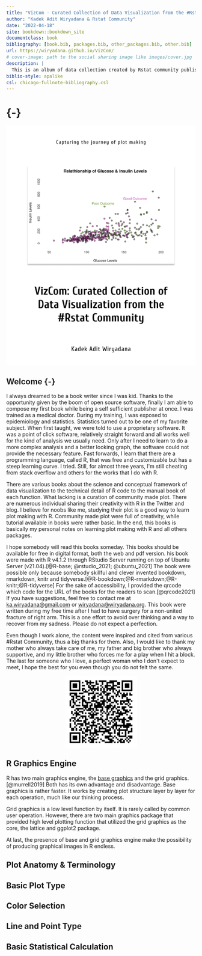 ```yaml
--- 
title: "VizCom - Curated Collection of Data Visualization from the #Rstat Community"
author: "Kadek Adit Wiryadana & Rstat Community"
date: "2022-04-18"
site: bookdown::bookdown_site
documentclass: book
bibliography: [book.bib, packages.bib, other_packages.bib, other.bib]
url: https://wiryadana.github.io/VizCom/
# cover-image: path to the social sharing image like images/cover.jpg
description: |
  This is an album of data collection created by Rstat community published in various web and social media.
biblio-style: apalike
csl: chicago-fullnote-bibliography.csl
---
```


#  {-}

<img src="vizcom_cover.png" style="display: block; margin: auto;" />

## Welcome {-}
I always dreamed to be a book writer since I was kid. Thanks to the opportunity given by the boom of open source software, finally I am able to compose my first book while being a self sufficient publisher at once. I was trained as a medical doctor. During my training, I was exposed to epidemiology and statistics. Statistics turned out to be one of my favorite subject. When first taught, we were told to use a proprietary software. It was a point of click software, relatively straight forward and all works well for the kind of analysis we usually need. Only after I need to learn to do a more complex analysis and a better looking graph, the software could not provide the necessary feature. Fast forwards, I learn that there are a programming language, called R, that was free and customizable but has a steep learning curve. I tried. Still, for almost three years, I'm still cheating from stack overflow and others for the works that I do with R. 

There are various books about the science and conceptual framework of data visualization to the technical detail of R code to the manual book of each function. What lacking is a curation of community made plot. There are numerous individual sharing their creativity with R in the Twitter and blog. I believe for noobs like me, studying their plot is a good way to learn plot making with R. Community made plot were full of creativity, while tutorial available in books were rather basic. In the end, this books is basically my personal notes on learning plot making with R and all others packages.

I hope somebody will read this books someday. This books should be available for free in digital format, both the web and pdf version. his book were made with R v4.1.2 through RStudio Server running on top of Ubuntu Server (v21.04).[@R-base; @rstudio_2021; @ubuntu_2021] The book were possible only because somebody skillful and clever invented bookdown, rmarkdown, knitr and tidyverse.[@R-bookdown;@R-rmarkdown;@R-knitr;@R-tidyverse] For the sake of accessibility, I provided the qrcode which code for the URL of the books for the readers to scan.[@qrcode2021] If you have suggestions, feel free to contact me at ka.wiryadana@gmail.com or wiryadana@wiryadana.org. This book were written during my free time after I had to have surgery for a non-united fracture of right arm. This is a one effort to avoid over thinking and a way to recover from my sadness. Please do not expect a perfection.

Even though I work alone, the content were inspired and cited from various #Rstat Community, thus a big thanks for them. Also, I would like to thank my mother who always take care of me, my father and big brother who always supportive, and my little brother who forces me for a play when I hit a block. The last for someone who I love, a perfect woman who I don't expect to meet, I hope the best for you even though you do not felt the same.

<img src="index_files/figure-html/qrcode-1.png" width="192" style="display: block; margin: auto;" />

## R Graphics Engine

R has two main graphics engine, the [base graphics](#base_r) and the grid graphics.[@murrell2019] Both has its own advantage and disadvantage. Base graphics is rather faster. It works by creating plot structure layer by layer for each operation, much like our thinking process. 

Grid graphics is a low level function by itself. It is rarely called by common user operation. However, there are two main graphics package that provided high level plotting function that utilized the grid graphics as the core, the lattice and ggplot2 package. 

At last, the presence of base and grid graphics engine make the possibility of producing graphical images in R endless.

## Plot Anatomy & Terminology


## Basic Plot Type

## Color Selection

## Line and Point Type

## Basic Statistical Calculation

 

